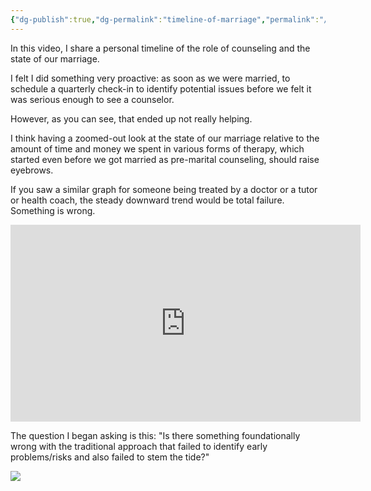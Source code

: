 ```yaml
---
{"dg-publish":true,"dg-permalink":"timeline-of-marriage","permalink":"/timeline-of-marriage/","metatags":{"description":"This is a timeline of a marriage under therapy and counseling to illustrate my concerns with the traditional and dominant therapeutical model to hurt, rather than to help, marriages.","og:image":"https://res.cloudinary.com/dt9hlo5sw/image/upload/f_auto/v1693419993/obsidian/image_jdzoyf.png"},"created":"","updated":""}
---
```



In this video, I share a personal timeline of the role of counseling and the state of our marriage.

I felt I did something very proactive: as soon as we were married, to schedule a quarterly check-in to identify potential issues before we felt it was serious enough to see a counselor.

However, as you can see, that ended up not really helping.

I think having a zoomed-out look at the state of our marriage relative to the amount of time and money we spent in various forms of therapy, which started even before we got married as pre-marital counseling, should raise eyebrows.

If you saw a similar graph for someone being treated by a doctor or a tutor or health coach, the steady downward trend would be total failure.  Something is wrong.

<iframe width="560" height="315" src="https://www.youtube.com/embed/ssDERN6Mx1A?si=xe2_wp5wdrXUCMnY" title="YouTube video player" frameborder="0" allow="accelerometer; autoplay; clipboard-write; encrypted-media; gyroscope; picture-in-picture; web-share" allowfullscreen></iframe>

The question I began asking is this: "Is there something foundationally wrong with the traditional approach that failed to identify early problems/risks and also failed to stem the tide?"

![](https://res.cloudinary.com/dt9hlo5sw/image/upload/f_auto/v1693419993/obsidian/image_jdzoyf.png)



